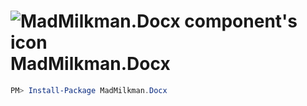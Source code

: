 # ![MadMilkman.Docx component's icon](../master/MadMilkman.Docx/Properties/MadMilkman.Docx.png) MadMilkman.Docx
```powershell
PM> Install-Package MadMilkman.Docx
```
